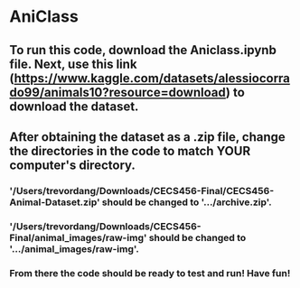 # AniClass

## To run this code, download the Aniclass.ipynb file. Next, use this link (https://www.kaggle.com/datasets/alessiocorrado99/animals10?resource=download) to download the dataset. 
## After obtaining the dataset as a .zip file, change the directories in the code to match YOUR computer's directory. 

### '/Users/trevordang/Downloads/CECS456-Final/CECS456-Animal-Dataset.zip' should be changed to '.../archive.zip'.

### '/Users/trevordang/Downloads/CECS456-Final/animal_images/raw-img' should be changed to '.../animal_images/raw-img'. 

### From there the code should be ready to test and run! Have fun!
